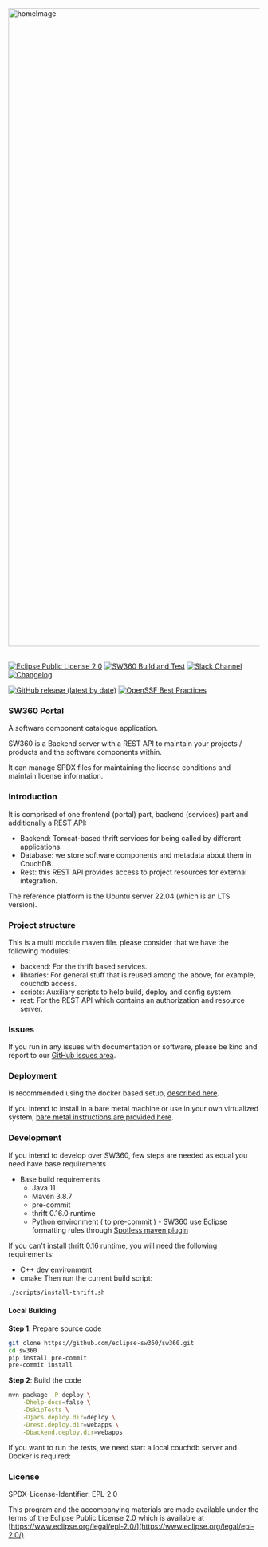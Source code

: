 
<img width="1280" alt="homeImage" src="https://github.com/user-attachments/assets/3c2e6712-97a7-4637-80b5-915cdd3af1e8" />
<br></br>


[![Eclipse Public License 2.0](https://img.shields.io/badge/license-EPL--2.0-green.svg "Eclipse Public License 2.0")](LICENSE)
[![SW360 Build and Test](https://github.com/eclipse-sw360/sw360/workflows/SW360%20Build%20and%20Test/badge.svg)](https://github.com/eclipse-sw360/sw360/actions?query=workflow:"SW360+Build+and+Test")
[![Slack Channel](https://img.shields.io/badge/slack-sw360chat-blue.svg?longCache=true&logo=slack)](https://join.slack.com/t/sw360chat/shared_invite/enQtNzg5NDQxMTQyNjA5LThiMjBlNTRmOWI0ZjJhYjc0OTk3ODM4MjBmOGRhMWRmN2QzOGVmMzQwYzAzN2JkMmVkZTI1ZjRhNmJlNTY4ZGI)
[![Changelog](https://badgen.net/badge/changelog/%E2%98%85/blue)](https://github.com/eclipse/sw360/blob/master/CHANGELOG.md)


[![GitHub release (latest by date)](https://img.shields.io/github/v/release/eclipse/sw360)](https://github.com/eclipse/sw360/releases/latest)
[![OpenSSF Best Practices](https://www.bestpractices.dev/projects/9485/badge)](https://www.bestpractices.dev/projects/9485)

### SW360 Portal

A software component catalogue application.

SW360 is a Backend server with a REST API to maintain your projects / products and the software components within.

It can manage SPDX files for maintaining the license conditions and maintain license information.

### Introduction

It is comprised of one frontend (portal) part, backend (services) part and additionally a REST API:

* Backend: Tomcat-based thrift services for being called by different applications.
* Database: we store software components and metadata about them in CouchDB.
* Rest: this REST API provides access to project resources for external integration.

The reference platform is the Ubuntu server 22.04 (which is an LTS version).

### Project structure

This is a multi module maven file. please consider that we have the following modules:

* backend: For the thrift based services.
* libraries: For general stuff that is reused among the above, for example, couchdb access.
* scripts: Auxiliary scripts to help build, deploy and config system
* rest: For the REST API which contains an authorization and resource server.

### Issues

If you run in any issues with documentation or software, please be kind and report to our
[GitHub issues area](https://github.com/eclipse/sw360/issues).

### Deployment

Is recommended using the docker based setup,
[described here](https://github.com/eclipse/sw360/blob/main/README_DOCKER.md).

If you intend to install in a bare metal machine or use in your own virtualized system, [bare metal instructions are provided here](https://www.eclipse.org/sw360/docs/deployment/baremetal/deploy-natively/).

### Development

If you intend to develop over SW360, few steps are needed as equal you need have base
requirements

* Base build requirements
  * Java 11
  * Maven 3.8.7
  * pre-commit
  * thrift 0.16.0 runtime
  * Python environment ( to [pre-commit](https://pre-commit.com/) ) - SW360 use Eclipse formatting rules
  through [Spotless maven plugin](https://github.com/diffplug/spotless/tree/main/plugin-maven)

If you can't install thrift 0.16 runtime, you will need the following requirements:

* C++ dev environment
* cmake
Then run the current build script:

```bash
./scripts/install-thrift.sh
```

#### Local Building

**Step 1**: Prepare source code

```bash
git clone https://github.com/eclipse-sw360/sw360.git
cd sw360
pip install pre-commit
pre-commit install
```

**Step 2**: Build the code

```bash
mvn package -P deploy \
    -Dhelp-docs=false \
    -DskipTests \
    -Djars.deploy.dir=deploy \
    -Drest.deploy.dir=webapps \
    -Dbackend.deploy.dir=webapps
```

If you want to run the tests, we need start a local couchdb server and Docker is required:

### License

SPDX-License-Identifier: EPL-2.0

This program and the accompanying materials are made
available under the terms of the Eclipse Public License 2.0
which is available at [https://www.eclipse.org/legal/epl-2.0/](https://www.eclipse.org/legal/epl-2.0/)
